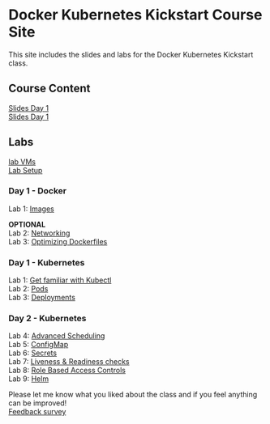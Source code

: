 # Docker Kubernetes Kickstart Course Site

This site includes the slides and labs for the Docker Kubernetes Kickstart class. 

## Course Content 
[Slides Day 1](http://bit.ly/docker-k8s-content-1)   
[Slides Day 1](http://bit.ly/docker-k8s-content-2)   

## Labs
[lab VMs](https://docs.google.com/spreadsheets/d/1kW1rNQMZVdoYa2IDLZa66rLv122LM_mIfkbjxhEmVsQ/edit?usp=sharing)  
[Lab Setup](labs/001_setup/)  

### Day 1 - Docker
Lab 1: [Images](labs/images/)  

**OPTIONAL**   
Lab 2: [Networking](labs/networking/)   
Lab 3: [Optimizing Dockerfiles](labs/adv-dockerfile/)

### Day 1 - Kubernetes
Lab 1: [Get familiar with Kubectl](labs/commands/)    
Lab 2: [Pods](labs/pods/)    
Lab 3: [Deployments](labs/deployments/)     

### Day 2 - Kubernetes
Lab 4: [Advanced Scheduling](labs/scheduling/)  
Lab 5: [ConfigMap](labs/configmap/)  
Lab 6: [Secrets](labs/secrets/)  
Lab 7: [Liveness & Readiness checks](labs/health-checks/)  
Lab 8: [Role Based Access Controls](labs/rbac/)  
Lab 9: [Helm](labs/helm/)  

Please let me know what you liked about the class and if you feel anything can be improved!   
[Feedback survey](http://www.metricsthatmatter.com/student/evaluation.asp?k=16324&i=ILT00444885)
